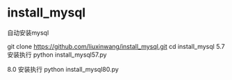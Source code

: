 # install_mysql
自动安装mysql

git clone https://github.com/liuxinwang/install_mysql.git
cd install_mysql
5.7 安装执行
python install_mysql57.py

8.0 安装执行
python install_mysql80.py
